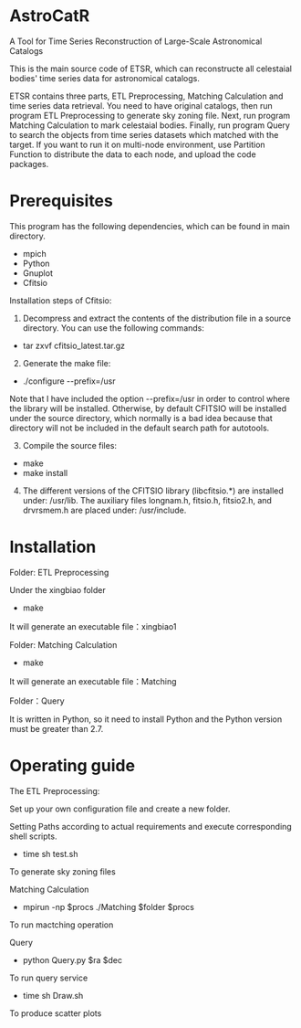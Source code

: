# AstroCatR
A Tool for Time Series Reconstruction of Large-Scale Astronomical Catalogs

This is the main source code of ETSR, which can reconstructe all celestaial bodies' time series data for astronomical catalogs.

ETSR contains three parts, ETL Preprocessing, Matching Calculation and time series data retrieval. You need to have original catalogs, then run program ETL Preprocessing to generate sky zoning file. Next, run program Matching Calculation to mark celestaial bodies. Finally, run program Query to search the objects from time series datasets which matched with the target. If you want to run it on multi-node environment, use Partition Function to distribute the data to each node, and upload the code packages.

# Prerequisites
This program has the following dependencies, which can be found in main directory.
* mpich
* Python
* Gnuplot
* Cfitsio

Installation steps of Cfitsio:

1. Decompress and extract the contents of the distribution file in a source directory. You can use the following commands:
* tar zxvf cfitsio_latest.tar.gz

2. Generate the make file:
* ./configure --prefix=/usr

Note that I have included the option --prefix=/usr in order to control where the library will be installed. Otherwise, by default CFITSIO will be installed under the source directory, which normally is a bad idea because that directory will not be included in the default search path for autotools.

3. Compile the source files:
* make
* make install

4. The different versions of the CFITSIO library (libcfitsio.*) are installed under: /usr/lib. The auxiliary files longnam.h, fitsio.h, fitsio2.h, and drvrsmem.h are placed under: /usr/include. 


# Installation

Folder: ETL Preprocessing

Under the xingbiao folder
* make

It will generate an executable file：xingbiao1

Folder: Matching Calculation

* make

It will generate an executable file：Matching

Folder：Query

It is written in Python, so it need to install Python and the Python version must be greater than 2.7.

# Operating guide
The ETL Preprocessing:

Set up your own configuration file and create a new folder.

Setting Paths according to actual requirements and execute corresponding shell scripts.
* time sh test.sh

To generate sky zoning files


Matching Calculation
* mpirun -np $procs ./Matching $folder $procs

To run mactching operation

Query
* python Query.py $ra $dec

To run query service

* time sh Draw.sh 

To produce scatter plots
